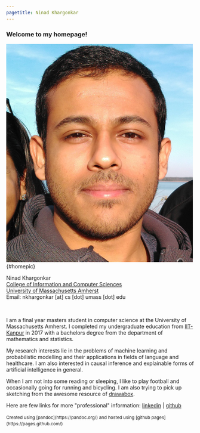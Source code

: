 ```yaml
---
pagetitle: Ninad Khargonkar
---
```


### Welcome to my homepage!

![home](./etc/ninad-01.jpg){#homepic}

Ninad Khargonkar  
[College of Information and Computer Sciences](https://www.cics.umass.edu/)  
[University of Massachusetts Amherst](https://www.umass.edu/)  
Email: nkhargonkar [at] cs [dot] umass [dot] edu

</br>

I am a final year masters student in computer science at the University of Massachusetts Amherst. 
I completed my undergraduate education from [IIT-Kanpur](https://www.iitk.ac.in/) in 2017  with a bachelors degree from the department of mathematics and statistics.

My research interests lie in the problems of machine learning and  probabilistic
modelling and their applications in fields of language and healthcare. I am also
interested in causal inference and explainable forms of artificial intelligence 
in general.

When I am not into some reading or sleeping, I like to play football 
and occasionally going for running and bicycling. 
I am also trying to pick up sketching from the awesome resource of 
[drawabox](https://drawabox.com/).

Here are few links for more "professional" information:
[linkedin](https://www.linkedin.com/in/ninadkhargonkar/) |
[github](https://github.com/ninception)

<small>
Created using [pandoc](https://pandoc.org/) and hosted
using [github pages](https://pages.github.com/)
</small>
